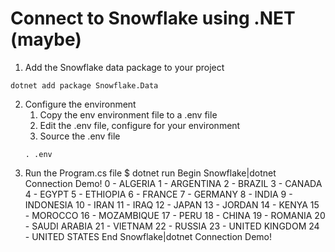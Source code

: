 # Connect to Snowflake using .NET (maybe)

1.  Add the Snowflake data package to your project
```
dotnet add package Snowflake.Data
```
2.  Configure the environment
    1.  Copy the env environment file to a .env file
    1.  Edit the .env file, configure for your environment
    1.  Source the .env file
    ```
    . .env
    ```
3.  Run the Program.cs file
$ dotnet run
Begin Snowflake|dotnet Connection Demo!
0 - ALGERIA
1 - ARGENTINA
2 - BRAZIL
3 - CANADA
4 - EGYPT
5 - ETHIOPIA
6 - FRANCE
7 - GERMANY
8 - INDIA
9 - INDONESIA
10 - IRAN
11 - IRAQ
12 - JAPAN
13 - JORDAN
14 - KENYA
15 - MOROCCO
16 - MOZAMBIQUE
17 - PERU
18 - CHINA
19 - ROMANIA
20 - SAUDI ARABIA
21 - VIETNAM
22 - RUSSIA
23 - UNITED KINGDOM
24 - UNITED STATES
End Snowflake|dotnet Connection Demo!
```
